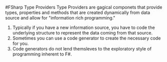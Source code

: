 #FSharp Type Providers
Type Providers are gagical componets that provide types, properties and methods that are created dynamically from data source and allow for "information rich programming."

1. Typically if you have a new information source, you have to code the underlying structure to represent the data coming from that source.
2. Sometimes you can use a code generator to create the necessary code for you.
3. Code generators do not lend themsleves to the exploratory style of programming inherent to F#.